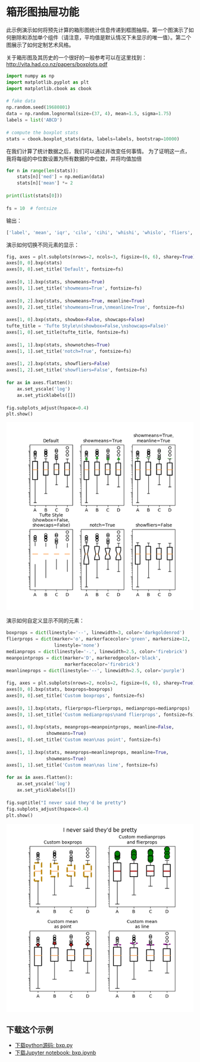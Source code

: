 # 箱形图抽屉功能

此示例演示如何将预先计算的箱形图统计信息传递到框图抽屉。第一个图演示了如何删除和添加单个组件（请注意，平均值是默认情况下未显示的唯一值）。第二个图展示了如何定制艺术风格。

关于箱形图及其历史的一个很好的一般参考可以在这里找到：http://vita.had.co.nz/papers/boxplots.pdf

```python
import numpy as np
import matplotlib.pyplot as plt
import matplotlib.cbook as cbook

# fake data
np.random.seed(19680801)
data = np.random.lognormal(size=(37, 4), mean=1.5, sigma=1.75)
labels = list('ABCD')

# compute the boxplot stats
stats = cbook.boxplot_stats(data, labels=labels, bootstrap=10000)
```

在我们计算了统计数据之后，我们可以通过并改变任何事情。 为了证明这一点，我将每组的中位数设置为所有数据的中位数，并将均值加倍

```python
for n in range(len(stats)):
    stats[n]['med'] = np.median(data)
    stats[n]['mean'] *= 2

print(list(stats[0]))

fs = 10  # fontsize
```

输出：

```python
['label', 'mean', 'iqr', 'cilo', 'cihi', 'whishi', 'whislo', 'fliers', 'q1', 'med', 'q3']
```

演示如何切换不同元素的显示：

```python
fig, axes = plt.subplots(nrows=2, ncols=3, figsize=(6, 6), sharey=True)
axes[0, 0].bxp(stats)
axes[0, 0].set_title('Default', fontsize=fs)

axes[0, 1].bxp(stats, showmeans=True)
axes[0, 1].set_title('showmeans=True', fontsize=fs)

axes[0, 2].bxp(stats, showmeans=True, meanline=True)
axes[0, 2].set_title('showmeans=True,\nmeanline=True', fontsize=fs)

axes[1, 0].bxp(stats, showbox=False, showcaps=False)
tufte_title = 'Tufte Style\n(showbox=False,\nshowcaps=False)'
axes[1, 0].set_title(tufte_title, fontsize=fs)

axes[1, 1].bxp(stats, shownotches=True)
axes[1, 1].set_title('notch=True', fontsize=fs)

axes[1, 2].bxp(stats, showfliers=False)
axes[1, 2].set_title('showfliers=False', fontsize=fs)

for ax in axes.flatten():
    ax.set_yscale('log')
    ax.set_yticklabels([])

fig.subplots_adjust(hspace=0.4)
plt.show()
```

![箱形图抽屉功能示例](/static/images/gallery/sphx_glr_bxp_001.png)

演示如何自定义显示不同的元素：

```python
boxprops = dict(linestyle='--', linewidth=3, color='darkgoldenrod')
flierprops = dict(marker='o', markerfacecolor='green', markersize=12,
                  linestyle='none')
medianprops = dict(linestyle='-.', linewidth=2.5, color='firebrick')
meanpointprops = dict(marker='D', markeredgecolor='black',
                      markerfacecolor='firebrick')
meanlineprops = dict(linestyle='--', linewidth=2.5, color='purple')

fig, axes = plt.subplots(nrows=2, ncols=2, figsize=(6, 6), sharey=True)
axes[0, 0].bxp(stats, boxprops=boxprops)
axes[0, 0].set_title('Custom boxprops', fontsize=fs)

axes[0, 1].bxp(stats, flierprops=flierprops, medianprops=medianprops)
axes[0, 1].set_title('Custom medianprops\nand flierprops', fontsize=fs)

axes[1, 0].bxp(stats, meanprops=meanpointprops, meanline=False,
               showmeans=True)
axes[1, 0].set_title('Custom mean\nas point', fontsize=fs)

axes[1, 1].bxp(stats, meanprops=meanlineprops, meanline=True,
               showmeans=True)
axes[1, 1].set_title('Custom mean\nas line', fontsize=fs)

for ax in axes.flatten():
    ax.set_yscale('log')
    ax.set_yticklabels([])

fig.suptitle("I never said they'd be pretty")
fig.subplots_adjust(hspace=0.4)
plt.show()
```

![箱形图抽屉功能](/static/images/gallery/sphx_glr_bxp_002.png)

## 下载这个示例
            
- [下载python源码: bxp.py](https://matplotlib.org/_downloads/bxp.py)
- [下载Jupyter notebook: bxp.ipynb](https://matplotlib.org/_downloads/bxp.ipynb)